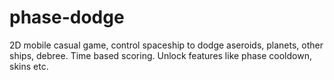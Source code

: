 # phase-dodge
 2D mobile casual game, control spaceship to dodge aseroids, planets, other ships, debree. Time based scoring. Unlock features like phase cooldown, skins etc.
